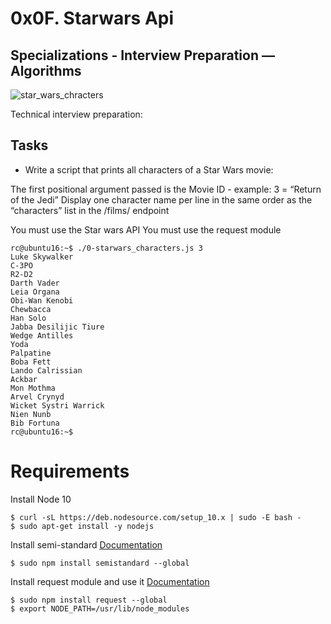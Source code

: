 # 0x0F. Starwars Api
## Specializations - Interview Preparation ― Algorithms

![star_wars_chracters](https://i.imgur.com/c9Rgura.jpg)

Technical interview preparation:

## Tasks

* Write a script that prints all characters of a Star Wars movie:

The first positional argument passed is the Movie
ID - example: 3 = “Return of the Jedi”
Display one character name per line in the same order
as the “characters” list in the /films/ endpoint

You must use the Star wars API
You must use the request module

```
rc@ubuntu16:~$ ./0-starwars_characters.js 3
Luke Skywalker
C-3PO
R2-D2
Darth Vader
Leia Organa
Obi-Wan Kenobi
Chewbacca
Han Solo
Jabba Desilijic Tiure
Wedge Antilles
Yoda
Palpatine
Boba Fett
Lando Calrissian
Ackbar
Mon Mothma
Arvel Crynyd
Wicket Systri Warrick
Nien Nunb
Bib Fortuna
rc@ubuntu16:~$
```

# Requirements

Install Node 10
```
$ curl -sL https://deb.nodesource.com/setup_10.x | sudo -E bash -
$ sudo apt-get install -y nodejs
```

Install semi-standard
[Documentation](https://github.com/standard/semistandard)
```
$ sudo npm install semistandard --global
```

Install request module and use it
[Documentation](https://github.com/request/request)
```
$ sudo npm install request --global
$ export NODE_PATH=/usr/lib/node_modules
```
